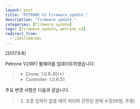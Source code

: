 ```yaml
---
layout: post
title: "PETRONE V2 Firmware update."
description: "firmware update."
categories: [firmware_update]
tags: [firmware_update, petrone_v2]
redirect_from:
  - /2017/09/08/
---
```


[2017.9.8]

Petrone V2(RF) 펌웨어를 업데이트하였습니다.

> - Drone: 1.0.R.45(*)
> - Controller: 1.0.R.51

주요 변경 사항은 다음과 같습니다.

>  1. 조종 입력이 없을 때의 처리와 관련된 문제 수정(비행, 주행)

[^1]: This is a footnote.